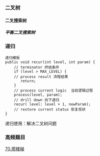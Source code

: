 ### 二叉树
#### 二叉搜索树
##### 平衡二叉搜索树

### 递归

```
递归模板
public void recur(int level, int param) { 
    // terminator 终结条件
    if (level > MAX_LEVEL) { 
    // process result 流程结果
       return; 
    } 
    // process current logic  当前逻辑过程
    process(level, param); 
    // drill down 向下递归
    recur( level: level + 1, newParam); 
    // restore current status 恢复现状
}

```

递归使用：解决二叉树问题

### 高频题目
[70.爬楼梯](https://github.com/Jackzigen/LeetCode/blob/master/Problems/1-100/70.爬楼梯.md)
